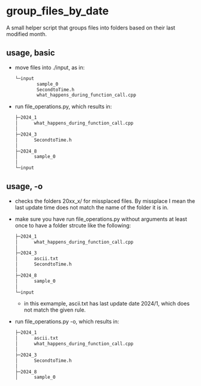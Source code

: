 # group_files_by_date

A small helper script that groups files into folders based on their last modified month.

## usage, basic

- move files into ./input, as in:

    ```txt
    └─input
            sample_0
            SecondtoTime.h
            what_happens_during_function_call.cpp
    ```

- run file_operations.py, which results in:

    ```txt
    ├─2024_1
    │      what_happens_during_function_call.cpp
    │
    ├─2024_3
    │      SecondtoTime.h
    │
    ├─2024_8
    │      sample_0
    │
    └─input
    ```

## usage, -o

- checks the folders 20xx_x/ for missplaced files. By missplace I mean the last update time does not match the name of the folder it is in.
- make sure you have run file_operations.py without arguments at least once to have a folder strcute like the following:

    ```txt
    ├─2024_1
    │      what_happens_during_function_call.cpp
    │
    ├─2024_3
    │      ascii.txt
    │      SecondtoTime.h
    │
    ├─2024_8
    │      sample_0
    │
    └─input
    ```

  - in this exmample, ascii.txt has last update date 2024/1, which does not match the given rule.

- run file_operations.py -o, which results in:

    ```txt
    ├─2024_1
    │      ascii.txt
    │      what_happens_during_function_call.cpp
    │
    ├─2024_3
    │      SecondtoTime.h
    │
    ├─2024_8
    │      sample_0
    ```
